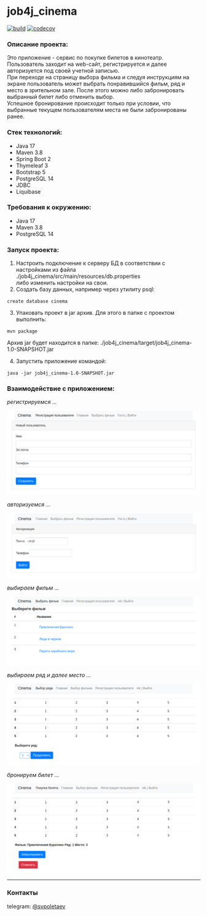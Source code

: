 # job4j_cinema

[![build](https://github.com/SergeyPoletaev/job4j_cinema/workflows/build/badge.svg)](https://github.com/SergeyPoletaev/job4j_cinema/actions)
[![codecov](https://codecov.io/gh/SergeyPoletaev/job4j_cinema/branch/master/graph/badge.svg?token=TZ5JGE9BL3)](https://codecov.io/gh/SergeyPoletaev/job4j_cinema)

### Описание проекта:

Это приложение - сервис по покупке билетов в кинотеатр.  
Пользователь заходит на web-сайт, регистрируется и далее авторизуется под своей учетной записью.  
При переходе на страницу выбора фильма и следуя инструкциям на экране пользователь может выбрать понравившийся фильм,
ряд и место в зрительном зале. После этого можно либо забронировать выбранный билет либо отменить выбор.  
Успешное бронирование происходит только при условии, что выбранные текущем пользователям места не были забронированы
ранее.

### Стек технологий:

* Java 17
* Maven 3.8
* Spring Boot 2
* Thymeleaf 3
* Bootstrap 5
* PostgreSQL 14
* JDBC
* Liquibase

### Требования к окружению:

* Java 17
* Maven 3.8
* PostgreSQL 14

### Запуск проекта:

1. Настроить подключение к серверу БД в соответствии с настройками из файла    
   ./job4j_cinema/src/main/resources/db.properties  
   либо изменить настройки на свои.
2. Создать базу данных, например через утилиту psql:

``` 
create database cinema 
```

3. Упаковать проект в jar архив. Для этого в папке с проектом выполнить:

``` 
mvn package 
```  

Архив jar будет находится в папке: ./job4j_cinema/target/job4j_cinema-1.0-SNAPSHOT.jar

4. Запустить приложение командой:

``` 
java -jar job4j_cinema-1.0-SNAPSHOT.jar 
```

### Взаимодействие с приложением:

*регистрируемся ...*

![регистрация](img/reg.png)

*авторизуемся ...*

![авторизация](img/login.png)

*выбираем фильм ...*

![выбор фильма](img/session.png)

*выбираем ряд и далее место ...*

![выбор места](img/select.png)

*бронируем билет ...*

![бронирование](img/booking.png)

---

### Контакты

telegram: [@svpoletaev](https://t.me/svpoletaev)
